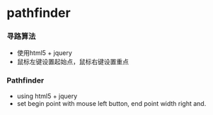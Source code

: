 # pathfinder

### 寻路算法
 * 使用html5 <canvas> + jquery
 * 鼠标左键设置起始点，鼠标右键设置重点

### Pathfinder
 * using html5 <canvas> + jquery
 * set begin point with mouse left button, end point width right and.
